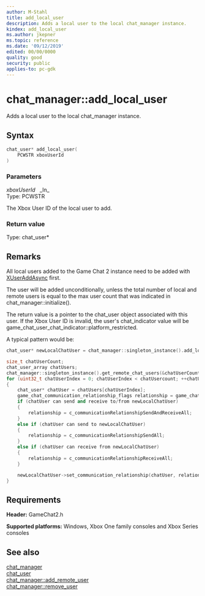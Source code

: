 ```yaml
---
author: M-Stahl
title: add_local_user
description: Adds a local user to the local chat_manager instance.
kindex: add_local_user
ms.author: jkepner
ms.topic: reference
ms.date: '09/12/2019'
edited: 00/00/0000
quality: good
security: public
applies-to: pc-gdk
---
```


# chat_manager::add_local_user  

Adds a local user to the local chat_manager instance.  

## Syntax  
  
```cpp
chat_user* add_local_user(  
    PCWSTR xboxUserId  
)  
```  
  
### Parameters  
  
*xboxUserId* &nbsp;&nbsp;\_In\_  
Type: PCWSTR  
  
The Xbox User ID of the local user to add.  
  
  
### Return value  
Type: chat_user*

  
## Remarks  

All local users added to the Game Chat 2 instance need to be added with [XUserAddAsync](../../../../../system/xuser/functions/xuseraddasync.md) first.

The user will be added unconditionally, unless the total number of local and remote users is equal to the max user count that was indicated in chat_manager\::initialize().

The return value is a pointer to the chat_user object associated with this user. If the Xbox User ID is invalid, the user's chat_indicator value will be game_chat_user_chat_indicator\::platform_restricted.  

A typical pattern would be: 

```cpp
chat_user* newLocalChatUser = chat_manager::singleton_instance().add_local_user(&amp;lt;local_user_xuid&amp;gt;);

size_t chatUserCount; 
chat_user_array chatUsers; 
chat_manager::singleton_instance().get_remote_chat_users(&chatUserCount, &chatUsers); 
for (uint32_t chatUserIndex = 0; chatUserIndex < chatUsercount; ++chatUserIndex) 
{ 
    chat_user* chatUser = chatUsers[chatUserIndex]; 
    game_chat_communication_relationship_flags relationship = game_chat_communication_relationship_flags::none; 
    if (chatUser can send and receive to/from newLocalChatUser) 
    { 
        relationship = c_communicationRelationshipSendAndReceiveAll; 
    } 
    else if (chatUser can send to newLocalChatUser) 
    { 
        relationship = c_communicationRelationshipSendAll; 
    } 
    else if (chatUser can receive from newLocalChatUser) 
    { 
        relationship = c_communicationRelationshipReceiveAll; 
    } 

    newLocalChatUser->set_communication_relationship(chatUser, relationship); 
} 
```
  
## Requirements  
  
**Header:** GameChat2.h
  
**Supported platforms:** Windows, Xbox One family consoles and Xbox Series consoles  
  
## See also  
[chat_manager](../chat_manager.md)  
[chat_user](../../chat_user/chat_user.md)  
[chat_manager::add_remote_user](chat_manager_add_remote_user.md)  
[chat_manager::remove_user](chat_manager_remove_user.md)
  
  